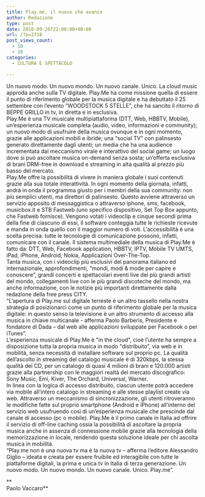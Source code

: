 ```yaml
---
title: Play.me, il nuovo che avanza
author: Redazione
type: post
date: 2010-09-26T22:00:00+00:00
url: /?p=2718
post_views_count:
  - 18
  - 18
categories:
  - CULTURA E SPETTACOLO

---
```

Un nuovo modo. Un nuovo mondo. Un nuovo canale. Unico. La cloud music approda anche sulla TV digitale. Play.Me ha come missione quella di essere il punto di riferimento globale per la musica digitale e ha debuttato il 25 settembre con l&rsquo;evento &ldquo;WOODSTOCK 5 STELLE&rdquo;, che ha sancito il ritorno di BEPPE GRILLO in tv, in diretta e in esclusiva.  
Play.Me &egrave; una TV musicale multipiattaforma (DTT, Web, HBBTV, Mobile), un&rsquo;esperienza musicale completa (audio, video, informazioni e community); un nuovo modo di usufruire della musica ovunque e in ogni momento, grazie alle applicazioni mobili e ibride; una &ldquo;social TV&rdquo; con palinsesto generato direttamente dagli utenti; un media che ha una audience incrementata dal meccanismo virale e interattivo del social game; un luogo dove si pu&ograve; ascoltare musica on&#45;demand senza sosta; un&rsquo;offerta esclusiva di brani DRM&#45;free in download e streaming in alta qualit&agrave; al prezzo pi&ugrave; basso del mercato.  
Play.Me offre la possibilit&agrave; di vivere in maniera globale i suoi contenuti grazie alla sua totale interattivit&agrave;. In ogni momento della giornata, infatti, andr&agrave; in onda il programma giusto per i membri della sua community: non pi&ugrave; semplici utenti, ma direttori di palinsesto. Questo avviene attraverso un servizio apposito di messaggistica o attraverso iphone, sms, facebook, musicbox.it e STB Fastweb (uno specifico dispositivo, Set Top Box appunto, che Fastweb fornisce). Vengono votati i videoclip e cinque secondi prima della fine di ciascuno di essi, il software conteggia tutte le richieste ricevute e manda in onda quello con il maggior numero di voti. L&rsquo;accessibilit&agrave; &egrave; una scelta precisa: tutte le tecnologie di comunicazione possono, infatti, comunicare con il canale. Il sistema multimediale della musica di Play.Me &egrave; fatto da: DTT, Web, Facebook application, HBBTV, IPTV, Mobile TV UMTS, iPad, iPhone, Android, Nokia, Applicazioni Over&#45;The&#45;Top.  
Tanta musica, con i videoclip pi&ugrave; esclusivi del panorama italiano ed internazionale, approfondimenti, &ldquo;mondi, modi & mode per capire e conoscere&rdquo;, grandi concerti e spettacolari eventi live dei pi&ugrave; grandi artisti del mondo, collegamenti live con le pi&ugrave; grandi discoteche del mondo, ma anche informazione, con le notizie pi&ugrave; importanti direttamente dalla redazione della free press CITY.  
&ldquo;L&rsquo;apertura di Play.me sul digitale terreste &egrave; un altro tassello nella nostra strategia di posizionarci come un punto di riferimento globale per la musica digitale: in questo senso la televisione &egrave; un altro strumento di accesso alla musica in chiave multicanale &#45; afferma Paolo Barberis, Presidente e fondatore di Dada &ndash; dal web alle applicazioni sviluppate per Facebook o per iTunes&rdquo;.  
L&rsquo;esperienza musicale di Play.Me &egrave; "in the cloud", cio&egrave; l&#8217;utente ha sempre a disposizione tutta la propria musica in modo "distribuito", via web e in mobilit&agrave;, senza necessit&agrave; di installare software sul proprio pc. La qualit&agrave; dell&#8217;ascolto in streaming del catalogo musicale &egrave; di 320kbps, la stessa qualit&agrave; dei CD, per un catalogo di quasi 4 milioni di brani e 120.000 artisti grazie alla partnership con le maggiori realt&agrave; del mercato discografico: Sony Music, Emi, Kiver, The Orchard, Universal, Warner.  
In linea con la logica di accesso distribuito, ciascun utente potr&agrave; accedere via mobile all&#8217;intero catalogo in streaming e alle stesse playlist create via web. Attraverso un meccanismo di sincronizzazione, gli utenti ritroveranno le modifiche fatte sul proprio smartphone (Android e iPhone) all&#8217;interno del servizio web usufruendo cos&igrave; di un&#8217;esperienza musicale che prescinde dal canale di accesso (pc o mobile). Play.Me &egrave; il primo canale in Italia ad offrire il servizio di off&#45;line caching ossia la possibilit&agrave; di ascoltare la propria musica anche in assenza di connessione mobile grazie alla tecnologia della memorizzazione in locale, rendendo questa soluzione ideale per chi ascolta musica in mobilit&agrave;.  
&ldquo;Play.me non &egrave; una nuova tv ma &egrave; la nuova tv &ndash; afferma l&rsquo;editore Alessandro Giglio &ndash; ideata e creata per essere fruibile ed interagibile con tutte le piattaforme digitali, la prima e unica tv in Italia di terza generazione. Un nuovo modo. Un nuovo mondo. Un nuovo canale. Unico. Play.me&rdquo;.

**  
Paolo Vaccaro**